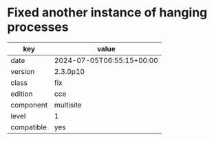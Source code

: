 [//]: # (werk v2)
# Fixed another instance of hanging processes

key        | value
---------- | ---
date       | 2024-07-05T06:55:15+00:00
version    | 2.3.0p10
class      | fix
edition    | cce
component  | multisite
level      | 1
compatible | yes


